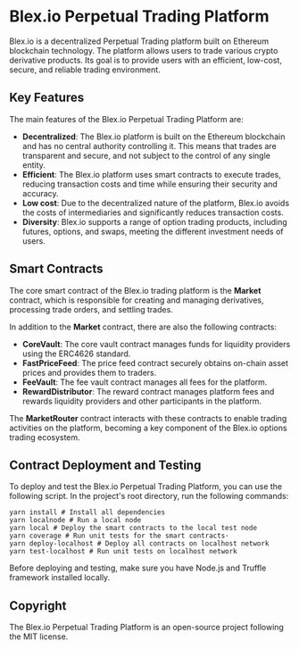 # Blex.io Perpetual Trading Platform

Blex.io is a decentralized Perpetual Trading platform built on Ethereum blockchain technology. The platform allows users to trade various crypto derivative products. Its goal is to provide users with an efficient, low-cost, secure, and reliable trading environment.

## Key Features

The main features of the Blex.io Perpetual Trading Platform are:

- **Decentralized**: The Blex.io platform is built on the Ethereum blockchain and has no central authority controlling it. This means that trades are transparent and secure, and not subject to the control of any single entity.
- **Efficient**: The Blex.io platform uses smart contracts to execute trades, reducing transaction costs and time while ensuring their security and accuracy.
- **Low cost**: Due to the decentralized nature of the platform, Blex.io avoids the costs of intermediaries and significantly reduces transaction costs.
- **Diversity**: Blex.io supports a range of option trading products, including futures, options, and swaps, meeting the different investment needs of users.

## Smart Contracts

The core smart contract of the Blex.io trading platform is the **Market** contract, which is responsible for creating and managing derivatives, processing trade orders, and settling trades.

In addition to the **Market** contract, there are also the following contracts:

- **CoreVault**: The core vault contract manages funds for liquidity providers using the ERC4626 standard.
- **FastPriceFeed**: The price feed contract securely obtains on-chain asset prices and provides them to traders.
- **FeeVault**: The fee vault contract manages all fees for the platform.
- **RewardDistributor**: The reward contract manages platform fees and rewards liquidity providers and other participants in the platform.

The **MarketRouter** contract interacts with these contracts to enable trading activities on the platform, becoming a key component of the Blex.io options trading ecosystem.

## Contract Deployment and Testing

To deploy and test the Blex.io Perpetual Trading Platform, you can use the following script. In the project's root directory, run the following commands:

    yarn install # Install all dependencies
    yarn localnode # Run a local node
    yarn local # Deploy the smart contracts to the local test node
    yarn coverage # Run unit tests for the smart contracts·
    yarn deploy-localhost # Deploy all contracts on localhost network
    yarn test-localhost # Run unit tests on localhost network

Before deploying and testing, make sure you have Node.js and Truffle framework installed locally.

## Copyright

The Blex.io Perpetual Trading Platform is an open-source project following the MIT license.
